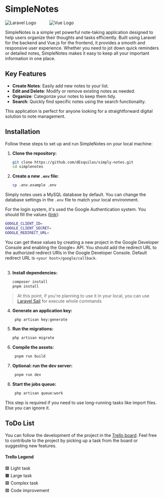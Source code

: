 # SimpleNotes


![Laravel Logo](https://laravel.com/img/logomark.min.svg) &nbsp;&nbsp;&nbsp;&nbsp;&nbsp;&nbsp;&nbsp;&nbsp;&nbsp; ![Vue Logo](https://notes.desquilas.me/vue-logo.png)

SimpleNotes is a simple yet powerful note-taking application designed to help users organize their thoughts and tasks efficiently. Built using Laravel for the backend and Vue.js for the frontend, it provides a smooth and responsive user experience. Whether you need to jot down quick reminders or detailed notes, SimpleNotes makes it easy to keep all your important information in one place.

## Key Features

- **Create Notes**: Easily add new notes to your list.
- **Edit and Delete**: Modify or remove existing notes as needed.
- **Organize**: Categorize your notes to keep them tidy.
- **Search**: Quickly find specific notes using the search functionality.

This application is perfect for anyone looking for a straightforward digital solution to note management.


## Installation

Follow these steps to set up and run SimpleNotes on your local machine:

1. **Clone the repository:**
   ```bash
   git clone https://github.com/dEsquilas/simply-notes.git
   cd simplenotes
   ```
   
2. **Create a new `.env` file:**
   ```bash
   cp .env.example .env
   ```

Simply notes uses a MySQL database by default. You can change the database settings in the `.env` file to match your local environment.

For the login system, it's used the Google Authentication system. You should fill the values ([link](https://developers.google.com/identity/gsi/web/guides/get-google-api-clientid?hl=es-419)):
```bash
GOOGLE_CLIENT_ID=
GOOGLE_CLIENT_SECRET=
GOOGLE_REDIRECT_URL=
```

You can get these values by creating a new project in the Google Developer Console and enabling the Google+ API. You should add the redirect URL to the authorized redirect URIs in the Google Developer Console. Default redirect URL is `<your host>/google/callback`.
<br>
<br>

3. **Install dependencies:**
   ```bash
   composer install
   pnpm install
   ```

>At this point, if you're planning to use it in your local, you can use [Laravel Sail](https://laravel.com/docs/11.x/sail) for execute whole commands
   
4. **Generate an application key:**
   ```bash
    php artisan key:generate
    ```
   
5. **Run the migrations:**
   ```bash
   php artisan migrate
   ```
   
6. **Compile the assets:**
   ```bash
    pnpm run build
    ```
   
7. **Optional: run the dev server:**
   ```bash
    pnpm run dev
    ```
8. **Start the jobs queue:**
   ```bash
    php artisan queue:work
    ```
   
This step is required if you need to use long-running tasks like import files. Else you can ignore it.

## ToDo List

You can follow the development of the project in the [Trello board](https://trello.com/invite/b/1ET7BIm6/ATTI97a767d72a2d96090bc246ab77f04d28CD058C57/simplenotes). Feel free to contribute to the project by picking up a task from the board or suggesting new features.


#### Trello Legend

🟩 Light task \
🟫 Large task \
🟪 Complex task \
🟦 Code improvement




